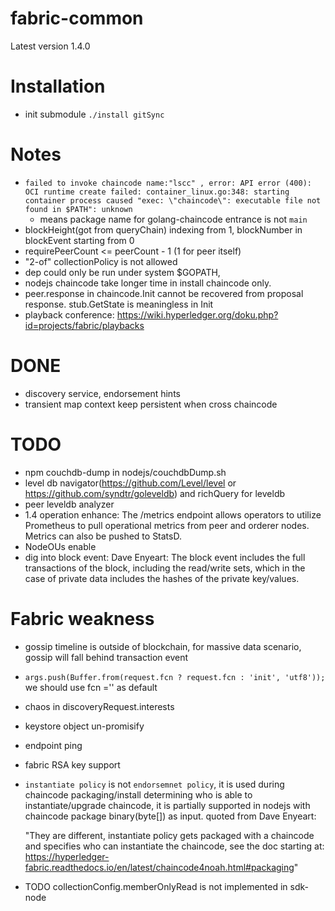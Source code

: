 # fabric-common

Latest version 1.4.0
# Installation
- init submodule
    `./install gitSync`



# Notes

- `failed to invoke chaincode name:"lscc" , error: API error (400): OCI runtime create failed: container_linux.go:348: starting container process caused "exec: \"chaincode\": executable file not found in $PATH": unknown`
    - means package name for golang-chaincode entrance is not `main`
- blockHeight(got from queryChain) indexing from 1, blockNumber in blockEvent starting from 0
- requirePeerCount <= peerCount - 1 (1 for peer itself)
- "2-of" collectionPolicy is not allowed
- dep could only be run under system $GOPATH,
- nodejs chaincode take longer time in install chaincode only.
- peer.response in chaincode.Init cannot be recovered from proposal response. stub.GetState is meaningless in Init 
- playback conference: https://wiki.hyperledger.org/doku.php?id=projects/fabric/playbacks

# DONE
- discovery service, endorsement hints
- transient map context keep persistent when cross chaincode

# TODO
- npm couchdb-dump in nodejs/couchdbDump.sh
- level db navigator(https://github.com/Level/level or https://github.com/syndtr/goleveldb) and richQuery for leveldb
- peer leveldb analyzer
- 1.4 operation enhance: 
The /metrics endpoint allows operators to utilize Prometheus to pull operational metrics from peer and orderer nodes. Metrics can also be pushed to StatsD.
- NodeOUs enable
- dig into block event: 
        Dave Enyeart: The block event includes the full transactions of the block, including the read/write sets, which in the case of private data includes the hashes of the private key/values.
# Fabric weakness
- gossip timeline is outside of blockchain,  for massive data scenario, gossip will fall behind transaction event
- `args.push(Buffer.from(request.fcn ? request.fcn : 'init', 'utf8'));` we should use fcn ='' as default
- chaos in discoveryRequest.interests
- keystore object un-promisify
- endpoint ping
- fabric RSA key support
- `instantiate policy` is not `endorsemnet policy`, it is used during chaincode packaging/install determining who is able
 to instantiate/upgrade chaincode, it is partially supported in nodejs with chaincode package binary(byte[]) as input. 
 quoted from Dave Enyeart: 
 
    "They are different, instantiate policy gets packaged with a chaincode and specifies who can instantiate the chaincode, 
    see the doc starting at: https://hyperledger-fabric.readthedocs.io/en/latest/chaincode4noah.html#packaging"  
- TODO collectionConfig.memberOnlyRead is not implemented in sdk-node 
